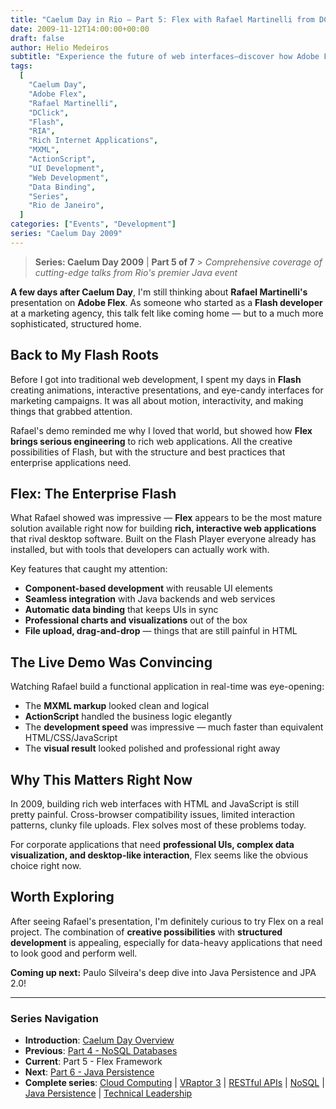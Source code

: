 ```yaml
---
title: "Caelum Day in Rio – Part 5: Flex with Rafael Martinelli from DClick"
date: 2009-11-12T14:00:00+00:00
draft: false
author: Helio Medeiros
subtitle: "Experience the future of web interfaces—discover how Adobe Flex transforms browsers into powerful application platforms with desktop-quality UX that challenges native applications"
tags:
  [
    "Caelum Day",
    "Adobe Flex",
    "Rafael Martinelli",
    "DClick",
    "Flash",
    "RIA",
    "Rich Internet Applications",
    "MXML",
    "ActionScript",
    "UI Development",
    "Web Development",
    "Data Binding",
    "Series",
    "Rio de Janeiro",
  ]
categories: ["Events", "Development"]
series: "Caelum Day 2009"
---
```


> **Series: Caelum Day 2009** | **Part 5 of 7** > _Comprehensive coverage of cutting-edge talks from Rio's premier Java event_

**A few days after Caelum Day**, I'm still thinking about **Rafael Martinelli's** presentation on **Adobe Flex**. As someone who started as a **Flash developer** at a marketing agency, this talk felt like coming home — but to a much more sophisticated, structured home.

## Back to My Flash Roots

Before I got into traditional web development, I spent my days in **Flash** creating animations, interactive presentations, and eye-candy interfaces for marketing campaigns. It was all about motion, interactivity, and making things that grabbed attention.

Rafael's demo reminded me why I loved that world, but showed how **Flex brings serious engineering** to rich web applications. All the creative possibilities of Flash, but with the structure and best practices that enterprise applications need.

## Flex: The Enterprise Flash

What Rafael showed was impressive — **Flex** appears to be the most mature solution available right now for building **rich, interactive web applications** that rival desktop software. Built on the Flash Player everyone already has installed, but with tools that developers can actually work with.

Key features that caught my attention:

- **Component-based development** with reusable UI elements
- **Seamless integration** with Java backends and web services
- **Automatic data binding** that keeps UIs in sync
- **Professional charts and visualizations** out of the box
- **File upload, drag-and-drop** — things that are still painful in HTML

## The Live Demo Was Convincing

Watching Rafael build a functional application in real-time was eye-opening:

- The **MXML markup** looked clean and logical
- **ActionScript** handled the business logic elegantly
- The **development speed** was impressive — much faster than equivalent HTML/CSS/JavaScript
- The **visual result** looked polished and professional right away

## Why This Matters Right Now

In 2009, building rich web interfaces with HTML and JavaScript is still pretty painful. Cross-browser compatibility issues, limited interaction patterns, clunky file uploads. Flex solves most of these problems today.

For corporate applications that need **professional UIs, complex data visualization, and desktop-like interaction**, Flex seems like the obvious choice right now.

## Worth Exploring

After seeing Rafael's presentation, I'm definitely curious to try Flex on a real project. The combination of **creative possibilities** with **structured development** is appealing, especially for data-heavy applications that need to look good and perform well.

**Coming up next:** Paulo Silveira's deep dive into Java Persistence and JPA 2.0!

---

### **Series Navigation**

- **Introduction**: [Caelum Day Overview](../2009-11-07-caelum-day-intro/)
- **Previous**: [Part 4 - NoSQL Databases](../2009-11-11-caelum-day-part4-nosql/)
- **Current**: Part 5 - Flex Framework
- **Next**: [Part 6 - Java Persistence](../2009-11-13-caelum-day-part6-java-persistence/)
- **Complete series**: [Cloud Computing](../2009-11-08-caelum-day-part1-cloud-fabio-kung/) | [VRaptor 3](../2009-11-09-caelum-day-part2-vraptor3/) | [RESTful APIs](../2009-11-10-caelum-day-part3-restful-apis/) | [NoSQL](../2009-11-11-caelum-day-part4-nosql/) | [Java Persistence](../2009-11-13-caelum-day-part6-java-persistence/) | [Technical Leadership](../2009-11-14-caelum-day-final-leadership-phillip-calcado/)
